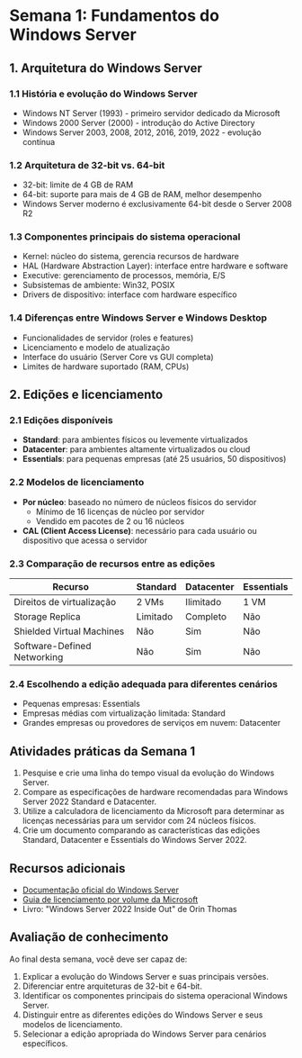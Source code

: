 # Semana 1: Fundamentos do Windows Server

## 1. Arquitetura do Windows Server

### 1.1 História e evolução do Windows Server
- Windows NT Server (1993) - primeiro servidor dedicado da Microsoft
- Windows 2000 Server (2000) - introdução do Active Directory
- Windows Server 2003, 2008, 2012, 2016, 2019, 2022 - evolução contínua

### 1.2 Arquitetura de 32-bit vs. 64-bit
- 32-bit: limite de 4 GB de RAM
- 64-bit: suporte para mais de 4 GB de RAM, melhor desempenho
- Windows Server moderno é exclusivamente 64-bit desde o Server 2008 R2

### 1.3 Componentes principais do sistema operacional
- Kernel: núcleo do sistema, gerencia recursos de hardware
- HAL (Hardware Abstraction Layer): interface entre hardware e software
- Executive: gerenciamento de processos, memória, E/S
- Subsistemas de ambiente: Win32, POSIX
- Drivers de dispositivo: interface com hardware específico

### 1.4 Diferenças entre Windows Server e Windows Desktop
- Funcionalidades de servidor (roles e features)
- Licenciamento e modelo de atualização
- Interface do usuário (Server Core vs GUI completa)
- Limites de hardware suportado (RAM, CPUs)

## 2. Edições e licenciamento

### 2.1 Edições disponíveis
- **Standard**: para ambientes físicos ou levemente virtualizados
- **Datacenter**: para ambientes altamente virtualizados ou cloud
- **Essentials**: para pequenas empresas (até 25 usuários, 50 dispositivos)

### 2.2 Modelos de licenciamento
- **Por núcleo**: baseado no número de núcleos físicos do servidor
  - Mínimo de 16 licenças de núcleo por servidor
  - Vendido em pacotes de 2 ou 16 núcleos
- **CAL (Client Access License)**: necessário para cada usuário ou dispositivo que acessa o servidor

### 2.3 Comparação de recursos entre as edições
| Recurso                    | Standard | Datacenter | Essentials |
|----------------------------|----------|------------|------------|
| Direitos de virtualização  | 2 VMs    | Ilimitado  | 1 VM       |
| Storage Replica            | Limitado | Completo   | Não        |
| Shielded Virtual Machines  | Não      | Sim        | Não        |
| Software-Defined Networking| Não      | Sim        | Não        |

### 2.4 Escolhendo a edição adequada para diferentes cenários
- Pequenas empresas: Essentials
- Empresas médias com virtualização limitada: Standard
- Grandes empresas ou provedores de serviços em nuvem: Datacenter

## Atividades práticas da Semana 1

1. Pesquise e crie uma linha do tempo visual da evolução do Windows Server.
2. Compare as especificações de hardware recomendadas para Windows Server 2022 Standard e Datacenter.
3. Utilize a calculadora de licenciamento da Microsoft para determinar as licenças necessárias para um servidor com 24 núcleos físicos.
4. Crie um documento comparando as características das edições Standard, Datacenter e Essentials do Windows Server 2022.

## Recursos adicionais
- [Documentação oficial do Windows Server](https://docs.microsoft.com/en-us/windows-server/)
- [Guia de licenciamento por volume da Microsoft](https://www.microsoft.com/en-us/licensing/product-licensing/windows-server)
- Livro: "Windows Server 2022 Inside Out" de Orin Thomas

## Avaliação de conhecimento
Ao final desta semana, você deve ser capaz de:
1. Explicar a evolução do Windows Server e suas principais versões.
2. Diferenciar entre arquiteturas de 32-bit e 64-bit.
3. Identificar os componentes principais do sistema operacional Windows Server.
4. Distinguir entre as diferentes edições do Windows Server e seus modelos de licenciamento.
5. Selecionar a edição apropriada do Windows Server para cenários específicos.

